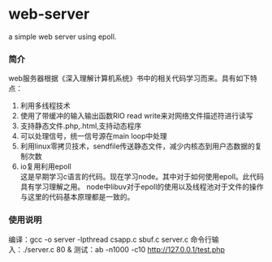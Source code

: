 # web-server
a simple web server using epoll.
### 简介
web服务器根据《深入理解计算机系统》书中的相关代码学习而来。具有如下特点：
1. 利用多线程技术
2. 使用了带缓冲的输入输出函数RIO read write来对网络文件描述符进行读写
3. 支持静态文件.php,.html,支持动态程序
4. 可以处理信号，统一信号源在main loop中处理
5. 利用linux零拷贝技术，sendfile传送静态文件，减少内核态到用户态数据的复制次数
6. io复用利用epoll  
这是早期学习c语言的代码。现在学习node。其中对于如何使用epoll。此代码具有学习理解之用。
node中libuv对于epoll的使用以及线程池对于文件的操作与这里的代码基本原理都是一致的。

### 使用说明
编译：gcc -o server -lpthread csapp.c sbuf.c server.c
命令行输入：./server.c 80 &
测试：ab -n1000 -c10  http://127.0.0.1/test.php


